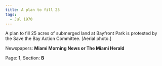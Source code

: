 ```yaml
---  
title: A plan to fill 25  
tags:  
  - Jul 1970  
---  
```

  
A plan to fill 25 acres of submerged land at Bayfront Park is protested by the Save the Bay Action Committee. [Aerial photo.]  
  
Newspapers: **Miami Morning News or The Miami Herald**  
  
Page: **1**, Section: **B** 
